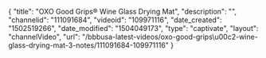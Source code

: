 {
    "title": "OXO Good Grips&reg; Wine Glass Drying Mat",
    "description": "",
    "channelid": "111091684",
    "videoid": "109971116",
    "date_created": "1502519266",
    "date_modified": "1504049173",
    "type": "captivate",
    "layout": "channelVideo",
    "url": "\/bbbusa-latest-videos\/oxo-good-grips\u00c2-wine-glass-drying-mat-3-notes\/111091684-109971116"
}
